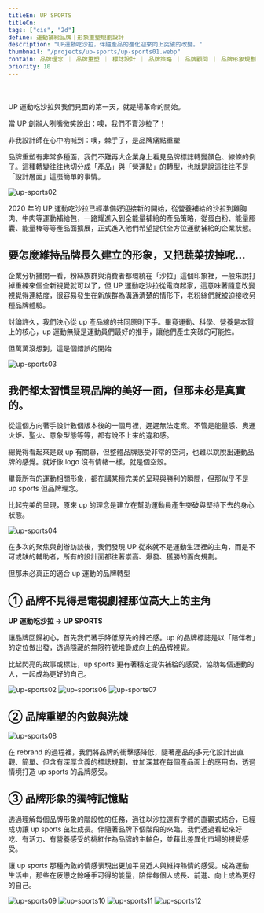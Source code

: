 ```yaml
---
titleEn: UP SPORTS
titleCn:
tags: ["cis", "2d"]
define: 運動補給品牌｜形象重塑規劃設計
description: "UP運動吃沙拉，伴隨產品的進化迎來向上突破的改變。"
thumbnail: "/projects/up-sports/up-sports01.webp"
contain: 品牌理念 ｜ 品牌重塑 ｜ 標誌設計 ｜ 品牌策略 ｜ 品牌顧問 ｜ 品牌形象規劃 ｜ 相關延伸物設計
priority: 10
---
```


<section>　

UP 運動吃沙拉與我們見面的第一天，就是場革命的開始。

當 UP 創辦人咧嘴微笑說出：噢，我們不賣沙拉了！

非我設計師在心中吶喊到：噢，棘手了，是品牌痛點重塑

</section>

<section>

品牌重塑有非常多種面，我們不難再大企業身上看見品牌標誌轉變顏色、線條的例子。這種轉變往往也切分成「產品」與「營運點」的轉型，也就是說這往往不是「設計層面」這麼簡單的事情。

<img alt="up-sports02" data-src="/projects/up-sports/up-sports02.webp" />

2020 年的 UP 運動吃沙拉已經準備好迎接新的開始，從營養補給的沙拉到雞胸肉、牛肉等運動補給包，一路耀進入到全能量補給的產品策略，從蛋白粉、能量膠囊、能量棒等等產品面擴展，正式進入他們希望提供全方位運動補給的企業狀態。

</section>

<section>

## 要怎麼維持品牌長久建立的形象，又把蔬菜拔掉呢...

企業分析攤開一看，粉絲族群與消費者都環繞在「沙拉」這個印象裡，一般來說打掉重練來個全新視覺就可以了，但 UP 運動吃沙拉從電商起家，這意味著隨意改變視覺得連結度，很容易發生在新族群為溝通清楚的情形下，老粉絲們就被迫接收另種品牌體驗。

討論許久，我們決心從 up 產品線的共同原則下手。畢竟運動、科學、營養是本質上的核心，up 運動無疑是運動員們最好的推手，讓他們產生突破的可能性。

但萬萬沒想到，這是個錯誤的開始

<img alt="up-sports03" data-src="/projects/up-sports/up-sports03.webp" />

</section>

<section>

## 我們都太習慣呈現品牌的美好一面，但那未必是真實的。

從這個方向著手設計數個版本後的一個月裡，遲遲無法定案。不管是能量感、奧運火炬、聖火、意象型態等等，都有說不上來的違和感。

總覺得看起來是跟 up 有關聯，但整體品牌感受非常的空洞，也難以跳脫出運動品牌的感覺。就好像 logo 沒有情緒一樣，就是個空殼。

畢竟所有的運動相關形象，都在講某種完美的呈現與勝利的瞬間，但那似乎不是 up sports 但品牌理念。

比起完美的呈現，原來 up 的理念是建立在幫助運動員產生突破與堅持下去的身心狀態。

<img alt="up-sports04" data-src="/projects/up-sports/up-sports04.webp" />

在多次的聚焦與創辦訪談後，我們發現 UP 從來就不是運動生涯裡的主角，而是不可或缺的輔助者，所有的設計面都往著崇高、爆發、獲勝的面向規劃。

但那未必真正的適合 up 運動的品牌轉型

</section>

<section>

## ① 品牌不見得是電視劇裡那位高大上的主角

**UP 運動吃沙拉 → UP SPORTS**

讓品牌回歸初心，首先我們著手降低原先的鋒芒感。up 的品牌標誌是以「陪伴者」的定位做出發，透過隱藏的無限符號堆疊成向上的品牌視覺。

比起閃亮的故事或標誌，up sports 更有著穩定提供補給的感受，協助每個運動的人，一起成為更好的自己。

<img alt="up-sports02" data-src="/projects/up-sports/up-sports05.webp" />
<img alt="up-sports06" data-src="/projects/up-sports/up-sports06.webp" />
<img alt="up-sports07" data-src="/projects/up-sports/up-sports07.webp" />

## ② 品牌重塑的內斂與洗煉

<img alt="up-sports08" data-src="/projects/up-sports/up-sports08.webp" />

在 rebrand 的過程裡，我們將品牌的衝擊感降低，隨著產品的多元化設計出直觀、簡單、但含有深厚含義的標誌規劃，並加深其在每個產品面上的應用向，透過情境打造 up sports 的品牌感受。

## ③ 品牌形象的獨特記憶點

透過理解每個品牌形象的階段性的任務，過往以沙拉還有字體的直觀式結合，已經成功讓 up sports 茁壯成長。伴隨著品牌下個階段的來臨，我們透過看起來好吃、有活力、有營養感受的桃紅作為品牌的主軸色，並藉此差異化市場的視覺感受。

讓 up sports 那種內斂的情感表現出更加平易近人與維持熱情的感受。成為運動生活中，那些在疲憊之餘唾手可得的能量，陪伴每個人成長、前進、向上成為更好的自己。

<img alt="up-sports09" data-src="/projects/up-sports/up-sports09.webp" />
<img alt="up-sports10" data-src="/projects/up-sports/up-sports10.webp" />
<img alt="up-sports11" data-src="/projects/up-sports/up-sports11.webp" />
<img alt="up-sports12" data-src="/projects/up-sports/up-sports12.webp" />

</section>
